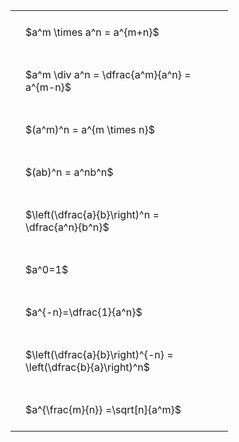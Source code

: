 ---
---

#  
<br>
<style type="text/css">
#T_ec629 th.col_heading {
  text-align: left;
  font-size: 1em;
}
#T_ec629 td {
  text-align: left;
  font-size: 1em;
  padding: 1.5em;
}
#T_ec629_row0_col0, #T_ec629_row1_col0, #T_ec629_row2_col0, #T_ec629_row3_col0, #T_ec629_row4_col0, #T_ec629_row5_col0, #T_ec629_row6_col0, #T_ec629_row7_col0, #T_ec629_row8_col0 {
  width: 300px;
  white-space: pre-wrap;
}
</style>
<table id="T_ec629">
  <thead>
  </thead>
  <tbody>
    <tr>
      <td id="T_ec629_row0_col0" class="data row0 col0" >$a^m \times a^n = a^{m+n}$</td>
    </tr>
    <tr>
      <td id="T_ec629_row1_col0" class="data row1 col0" >$a^m \div a^n = \dfrac{a^m}{a^n} = a^{m-n}$</td>
    </tr>
    <tr>
      <td id="T_ec629_row2_col0" class="data row2 col0" >$(a^m)^n = a^{m \times n}$</td>
    </tr>
    <tr>
      <td id="T_ec629_row3_col0" class="data row3 col0" >$(ab)^n = a^nb^n$</td>
    </tr>
    <tr>
      <td id="T_ec629_row4_col0" class="data row4 col0" >$\left(\dfrac{a}{b}\right)^n = \dfrac{a^n}{b^n}$</td>
    </tr>
    <tr>
      <td id="T_ec629_row5_col0" class="data row5 col0" >$a^0=1$</td>
    </tr>
    <tr>
      <td id="T_ec629_row6_col0" class="data row6 col0" >$a^{-n}=\dfrac{1}{a^n}$</td>
    </tr>
    <tr>
      <td id="T_ec629_row7_col0" class="data row7 col0" >$\left(\dfrac{a}{b}\right)^{-n} = \left(\dfrac{b}{a}\right)^n$</td>
    </tr>
    <tr>
      <td id="T_ec629_row8_col0" class="data row8 col0" >$a^{\frac{m}{n}} =\sqrt[n]{a^m}$</td>
    </tr>
  </tbody>
</table>
